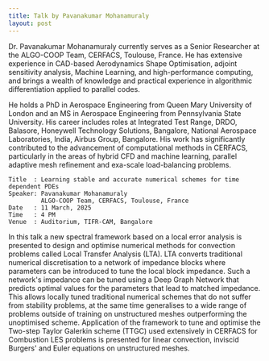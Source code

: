 ```yaml
---
title: Talk by Pavanakumar Mohanamuraly
layout: post
---
```


Dr. Pavanakumar Mohanamuraly currently serves as a Senior Researcher at the ALGO-COOP Team, CERFACS, Toulouse, France. He has extensive experience in CAD-based Aerodynamics Shape Optimisation, adjoint sensitivity analysis, Machine Learning, and high-performance computing, and brings a wealth of knowledge and practical experience in algorithmic differentiation applied to parallel codes.

He holds a PhD in Aerospace Engineering from Queen Mary University of London and an MS in Aerospace Engineering from Pennsylvania State University. His career includes roles at Integrated Test Range, DRDO, Balasore, Honeywell Technology Solutions, Bangalore, National Aerospace Laboratories, India, Airbus Group, Bangalore. His work has significantly contributed to the advancement of computational methods in CERFACS, particularly in the areas of hybrid CFD and machine learning, parallel adaptive mesh refinement and exa-scale load-balancing problems.

```
Title  : Learning stable and accurate numerical schemes for time dependent PDEs
Speaker: Pavanakumar Mohanamuraly  
         ALGO-COOP Team, CERFACS, Toulouse, France  
Date   : 11 March, 2025
Time   : 4 PM  
Venue  : Auditorium, TIFR-CAM, Bangalore
```

In this talk a new spectral framework based on a local error analysis is presented to design and optimise numerical methods for convection problems called Local Transfer Analysis (LTA). LTA converts traditional numerical discretisation to a network of impedance blocks where parameters can be introduced to tune the local block impedance. Such a network's impedance can be tuned using a Deep Graph Network that predicts optimal values for the parameters that lead to matched impedance. This allows locally tuned traditional numerical schemes that do not suffer from stability problems, at the same time generalises to a wide range of problems outside of training on unstructured meshes outperforming the unoptimised scheme. Application of the framework to tune and optimise the Two-step Taylor Galerkin scheme (TTGC) used extensively in CERFACS for Combustion LES problems is presented for linear convection, inviscid Burgers' and Euler equations on unstructured meshes.
